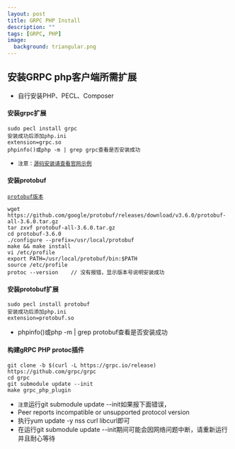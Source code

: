 ```yaml
---
layout: post
title: GRPC PHP Install
description: ""
tags: [GRPC, PHP]
image:
  background: triangular.png
---
```


## 安装GRPC php客户端所需扩展

* 自行安装PHP、PECL、Composer

#### 安装grpc扩展
	sudo pecl install grpc
	安装成功后添加php.ini
	extension=grpc.so
	phpinfo()或php -m | grep grpc查看是否安装成功


* `注意：`<a href="https://grpc.io/docs/quickstart/php.html#build-and-install-the-grpc-c-core-library" target="view_window">`源码安装请查看官网示例`</a>

#### 安装protobuf

<a href="https://github.com/google/protobuf/releases" target="view_window">`protobuf版本`</a>

	wget https://github.com/google/protobuf/releases/download/v3.6.0/protobuf-all-3.6.0.tar.gz
	tar zxvf protobuf-all-3.6.0.tar.gz
	cd protobuf-3.6.0
	./configure --prefix=/usr/local/protobuf
	make && make install
	vi /etc/profile
	export PATH=/usr/local/protobuf/bin:$PATH
	source /etc/profile
	protoc --version    // 没有报错，显示版本号说明安装成功

#### 安装protobuf扩展
	sudo pecl install protobuf
	安装成功后添加php.ini
	extension=protobuf.so
* phpinfo()或php -m | grep protobuf查看是否安装成功

#### 构建gRPC PHP protoc插件
	git clone -b $(curl -L https://grpc.io/release) https://github.com/grpc/grpc
	cd grpc
	git submodule update --init
	make grpc_php_plugin

* `注意`运行git submodule update --init如果报下面错误，
* Peer reports incompatible or unsupported protocol version
* 执行yum update -y nss curl libcurl即可
* 在运行git submodule update --init期间可能会因网络问题中断，请重新运行并且耐心等待
